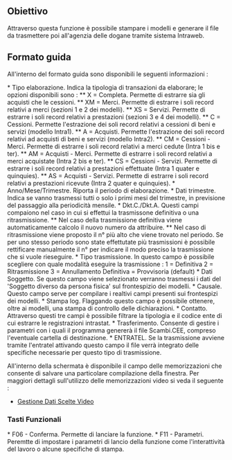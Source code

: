 ## Obiettivo

Attraverso questa funzione è possibile stampare i modelli e generare il file da trasmettere poi all'agenzia delle dogane tramite sistema Intraweb.

## Formato guida

All'interno del formato guida sono disponibili le seguenti informazioni : 

 \* Tipo elaborazione. Indica la tipologia di transazioni da elaborare; le opzioni disponibili sono : 
 \*\* X = Completa. Permette di estrarre sia gli acquisti che le cessioni.
 \*\* XM = Merci. Permette di estrarre i soli record relativi a merci (sezioni 1 e 2 dei modelli).
 \*\* XS = Servizi. Permette di estrarre i soli record relativi a prestazioni (sezioni 3 e 4 dei modelli).
 \*\* C = Cessioni. Permette l'estrazione dei soli record relativi a cessioni di beni e servizi (modello Intra1).
 \*\* A = Acquisti. Permette l'estrazione dei soli record relativi ad acquisti di beni e servizi (modello Intra2).
 \*\* CM = Cessioni - Merci. Permette di estrarre i soli record relativi a merci cedute (Intra 1 bis e ter).
 \*\* AM = Acquisti - Merci. Permette di estrarre i soli record relativi a merci acquistate (Intra 2 bis e ter).
 \*\* CS = Cessioni - Servizi. Permette di estrarre i soli record relativi a prestazioni effettuate (Intra 1 quater e quinquies).
 \*\* AS = Acquisti - Servizi. Permette di estrarre i soli record relativi a prestazioni ricevute (Intra 2 quater e quinquies).
 \* Anno/Mese/Trimestre. Riporta il periodo di elaborazione.
 \* Dati trimestre. Indica se vanno trasmessi tutti o solo i primi mesi del trimestre, in previsione del passaggio alla periodicità mensile.
 \* Dkt.C./Dkt.A. Questi campi compaiono nel caso in cui si effettui la trasmissone definitiva o una ritrasmissione.
 \*\* Nel caso della trasmissione definitiva viene automaticamente calcolo il nuovo numero da attribuire.
 \*\* Nel caso di ritrasmissione viene proposto il n° più alto che viene trovato nel periodo. Se per uno stesso periodo sono state effettutate più trasmissioni è possibile rettificare manualmente il n° per indicare il modo preciso la trasmissione che si vuole rieseguire.
 \* Tipo trasmissione. In questo campo è possibile scegliere con quale modalità eseguire la trasmissione : 
   1 = Definitiva
   2 = Ritrasmissione
   3 = Annullamento Definitiva
     = Provvisoria (default)
 \* Dati Soggetto. Se questo campo viene selezionato verranno trasmessi i dati del 'Soggetto diverso da persona fisica' sul frontespizio dei modelli.
 \* Causale. Questo campo serve per compilare i realtivi campi presenti sui frontespizi dei modelli.
 \* Stampa log. Flaggando questo campo è possibile ottenere, oltre ai modelli, una stampa di controllo delle dichiarazioni.
 \* Contatto. Attraverso questi tre campi è possibile filtrare la tipologia e il codice ente di cui estrarre le registrazioni intrastat.
 \* Trasferimento. Consente di gestire i parametri con i quali il programma genererà il file Scambi.CEE, compreso l'eventuale cartella di destinazione.
 \* ENTRATEL. Se la trasmissione avviene tramite l'entratel attivando questo campo il file verrà integrato delle specifiche necessarie per questo tipo di trasmissione.

All'interno della schermata è disponibile il campo delle memorizzazioni che consente di salvare una particolare compilazione della finestra. Per maggiori dettagli sull'utilizzo delle memorizzazioni video si veda il seguente : 

- [Gestione Dati Scelte Video](Sorgenti/OJ/PGM/B£MDV0)

### Tasti Funzionali

 \* F06 - Conferma. Permette di lanciare la funzione.
 \* F11 - Parametri. Peremtte di impostare i parametri di lancio della funzione come l'interattività del lavoro o alcune specifiche di stampa.
